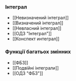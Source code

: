 ### Інтеграл
- [[Невизначений інтеграл]]
- [[Визначений інтеграл]]
- [[Невласний інтеграл]]
- [[ОДЗ "Інтеграл"]]
- [[Конспект интеграл]]


### Функції багатьох змінних
- [[ФБЗ]]
- [[Подвійні інтеграли]]
- [[ОДЗ "ФБЗ"]]